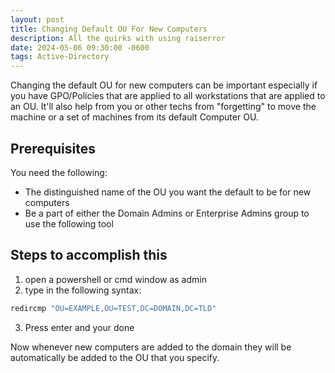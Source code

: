 ```yaml
---
layout: post
title: Changing Default OU For New Computers
description: All the quirks with using raiserror
date: 2024-05-06 09:30:00 -0600
tags: Active-Directory
---
```


Changing the default OU for new computers can be important especially if you have GPO/Policies that are applied to all workstations that are applied to an OU. It'll also help from you or other techs from "forgetting" to move the machine or a set of machines from its default Computer OU.

## Prerequisites

You need the following:
- The distinguished name of the OU you want the default to be for new computers
- Be a part of either the Domain Admins or Enterprise Admins group to use the following tool

## Steps to accomplish this
1. open a powershell or cmd window as admin
2. type in the following syntax:

```cmd
redircmp "OU=EXAMPLE,OU=TEST,DC=DOMAIN,DC=TLD"
```
3. Press enter and your done

Now whenever new computers are added to the domain they will be automatically be added to the OU that you specify.
